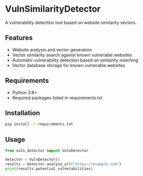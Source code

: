 # VulnSimilarityDetector

A vulnerability detection tool based on website similarity vectors.

## Features

- Website analysis and vector generation
- Vector similarity search against known vulnerable websites
- Automatic vulnerability detection based on similarity matching
- Vector database storage for known vulnerable websites

## Requirements

- Python 3.8+
- Required packages listed in requirements.txt

## Installation

```bash
pip install -r requirements.txt
```

## Usage

```python
from vuln_detector import VulnDetector

detector = VulnDetector()
results = detector.analyze_url("https://example.com")
print(results.potential_vulnerabilities)
```